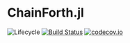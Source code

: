 # ChainForth.jl

![Lifecycle](https://img.shields.io/badge/lifecycle-experimental-orange.svg)<!--
![Lifecycle](https://img.shields.io/badge/lifecycle-maturing-blue.svg)
![Lifecycle](https://img.shields.io/badge/lifecycle-stable-green.svg)
![Lifecycle](https://img.shields.io/badge/lifecycle-retired-orange.svg)
![Lifecycle](https://img.shields.io/badge/lifecycle-archived-red.svg)
![Lifecycle](https://img.shields.io/badge/lifecycle-dormant-blue.svg) -->
[![Build Status](https://travis-ci.com/tisztamo/ChainForth.jl.svg?branch=master)](https://travis-ci.com/tisztamo/ChainForth.jl)
[![codecov.io](http://codecov.io/github/tisztamo/ChainForth.jl/coverage.svg?branch=master)](http://codecov.io/github/tisztamo/ChainForth.jl?branch=master)
<!--
[![Documentation](https://img.shields.io/badge/docs-stable-blue.svg)](https://tisztamo.github.io/ChainForth.jl/stable)
[![Documentation](https://img.shields.io/badge/docs-master-blue.svg)](https://tisztamo.github.io/ChainForth.jl/dev)
-->
